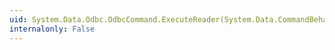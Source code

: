 ```yaml
---
uid: System.Data.Odbc.OdbcCommand.ExecuteReader(System.Data.CommandBehavior)
internalonly: False
---
```

